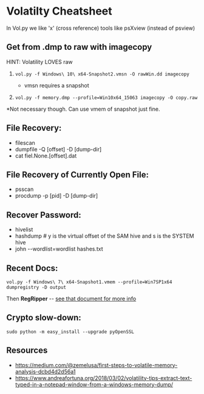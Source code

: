 # Volatilty Cheatsheet

In Vol.py we like 'x' (cross reference) tools like psXview (instead of psview)

## Get from .dmp to raw with imagecopy

HINT: Volatility LOVES raw

1. `vol.py -f Windows\ 10\ x64-Snapshot2.vmsn -O rawWin.dd imagecopy`
    - vmsn requires a snapshot

2. `vol.py -f memory.dmp --profile=Win10x64_15063 imagecopy -O copy.raw`

*Not necessary though. Can use vmem of snapshot just fine.

## File Recovery:

- filescan
- dumpfile -Q [offset] -D [dump-dir]
- cat fiel.None.[offset].dat

## File Recovery of Currently Open File:

- psscan
- procdump -p [pid] -D [dump-dir]

## Recover Password:

- hivelist
- hashdump # y is the virtual offset of the SAM hive and s is the SYSTEM hive
- john --wordlist=wordlist hashes.txt 

## Recent Docs:

`vol.py -f Windows\ 7\ x64-Snapshot1.vmem --profile=Win7SP1x64 dumpregistry -D output`

Then **RegRipper** -- [see that document for more info](../regripper/regripper.md)



## Crypto slow-down:

`sudo python -m easy_install --upgrade pyOpenSSL`



## Resources

- <https://medium.com/@zemelusa/first-steps-to-volatile-memory-analysis-dcbd4d2d56a1>
- <https://www.andreafortuna.org/2018/03/02/volatility-tips-extract-text-typed-in-a-notepad-window-from-a-windows-memory-dump/>
